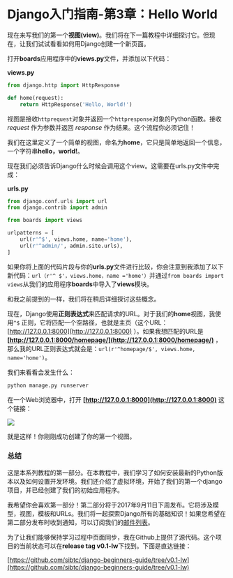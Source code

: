 # Django入门指南-第3章：Hello World
<!--more-->
现在来写我们的第一个**视图(view)**。我们将在下一篇教程中详细探讨它。但现在，让我们试试看看如何用Django创建一个新页面。

打开**boards**应用程序中的**views.py**文件，并添加以下代码：

**views.py**

```python
from django.http import HttpResponse

def home(request):
    return HttpResponse('Hello, World!')

```

视图是接收`httprequest`对象并返回一个`httpresponse`对象的Python函数。接收 *request* 作为参数并返回 *response* 作为结果。这个流程你必须记住！

我们在这里定义了一个简单的视图，命名为**home**，它只是简单地返回一个信息，一个字符串**hello，world!**。

现在我们必须告诉Django什么时候会调用这个view。这需要在urls.py文件中完成：

**urls.py**

```python
from django.conf.urls import url
from django.contrib import admin

from boards import views

urlpatterns = [
    url(r'^$', views.home, name='home'),
    url(r'^admin/', admin.site.urls),
]
```

如果你将上面的代码片段与你的**urls.py**文件进行比较，你会注意到我添加了以下新代码：`url（r'^ $'，views.home，name ='home'）`并通过`from boards import views`从我们的应用程序**boards**中导入了**views**模块。

和我之前提到的一样，我们将在稍后详细探讨这些概念。

现在，Django使用**正则表达式**来匹配请求的URL。对于我们的**home**视图，我使用`^$` 正则，它将匹配一个空路径，也就是主页（这个URL：[http://127.0.0.1:8000](http://127.0.0.1:8000) ）。如果我想匹配的URL是 **[http://127.0.0.1:8000/homepage/](http://127.0.0.1:8000/homepage/)** ，那么我的URL正则表达式就会是：`url(r'^homepage/$', views.home, name='home')`。

我们来看看会发生什么：

```bash
python manage.py runserver
```

在一个Web浏览器中，打开 **[http://127.0.0.1:8000](http://127.0.0.1:8000)** 这个链接：

![](https://raw.githubusercontent.com/candoy/candoy.github.io/master/_posts/statics/1-14.png)

就是这样！你刚刚成功创建了你的第一个视图。

### 总结

这是本系列教程的第一部分。在本教程中，我们学习了如何安装最新的Python版本以及如何设置开发环境。我们还介绍了虚拟环境，开始了我们的第一个django项目，并已经创建了我们的初始应用程序。

我希望你会喜欢第一部分！第二部分将于2017年9月11日下周发布。它将涉及模型，视图，模板和URLs。我们将一起探索Django所有的基础知识！如果您希望在第二部分发布时收到通知，可以订阅我们的[邮件列表](http://eepurl.com/b0gR51)。

为了让我们能够保持学习过程中页面同步，我在Github上提供了源代码。这个项目的当前状态可以在**release tag v0.1-lw**下找到。下面是直达链接：

[https://github.com/sibtc/django-beginners-guide/tree/v0.1-lw](https://github.com/sibtc/django-beginners-guide/tree/v0.1-lw)
